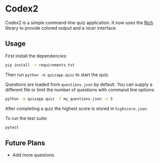 # Codex2

Codex2 is a simple command-line quiz application. It now uses the
[Rich](https://github.com/Textualize/rich) library to provide colored output
and a nicer interface.

## Usage
First install the dependencies:

```bash
pip install -r requirements.txt
```

Then run `python -m quizapp.quiz` to start the quiz.

Questions are loaded from `questions.json` by default. You can supply a
different file or limit the number of questions with command line options:

```bash
python -m quizapp.quiz -f my_questions.json -n 5
```

After completing a quiz the highest score is stored in `highscore.json`.

To run the test suite:

```bash
pytest
```

## Future Plans
- Add more questions

